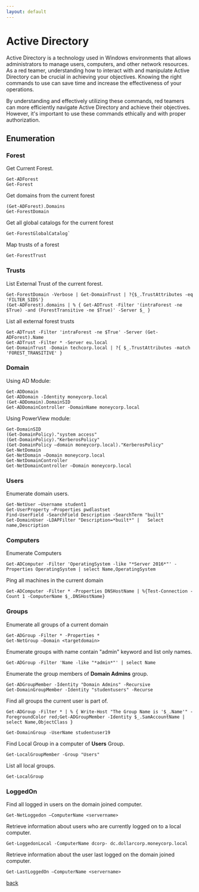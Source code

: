 ```yaml
---
layout: default
---
```


# Active Directory

Active Directory is a technology used in Windows environments that allows administrators to manage users, computers, and other network resources. As a red teamer, understanding how to interact with and manipulate Active Directory can be crucial in achieving your objectives. Knowing the right commands to use can save time and increase the effectiveness of your operations.

By understanding and effectively utilizing these commands, red teamers can more efficiently navigate Active Directory and achieve their objectives. However, it's important to use these commands ethically and with proper authorization.


## Enumeration

### Forest
Get Current Forest.
```
Get-ADForest
Get-Forest
```

Get domains from the current forest
```
(Get-ADForest).Domains
Get-ForestDomain
```

Get all global catalogs for the current forest
```
Get-ForestGlobalCatalog`
```

Map trusts of a forest
```
Get-ForestTrust
```

### Trusts
List External Trust of the current forest.
```
Get-ForestDomain -Verbose | Get-DomainTrust | ?{$_.TrustAttributes -eq 'FILTER_SIDS'}
(Get-ADForest).domains | % { Get-ADTrust -Filter '(intraForest -ne $True) -and (ForestTransitive -ne $True)' -Server $_ }
```

List all external forest trusts
```
Get-ADTrust -Filter 'intraForest -ne $True' -Server (Get- ADForest).Name
Get-ADTrust -Filter * -Server eu.local
Get-DomainTrust -Domain techcorp.local | ?{ $_.TrustAttributes -match 'FOREST_TRANSITIVE' }
```

### Domain

Using AD Module:

```
Get-ADDomain
Get-ADDomain -Identity moneycorp.local
(Get-ADDomain).DomainSID
Get-ADDomainController -DomainName moneycorp.local
```

Using PowerView module:

```
Get-DomainSID
(Get-DomainPolicy)."system access"
(Get-DomainPolicy)."KerberosPolicy"
(Get-DomainPolicy –domain moneycorp.local)."KerberosPolicy"
Get-NetDomain
Get-NetDomain –Domain moneycorp.local
Get-NetDomainController
Get-NetDomainController –Domain moneycorp.local
```

### Users
Enumerate domain users.
```
Get-NetUser –Username student1
Get-UserProperty –Properties pwdlastset
Find-UserField -SearchField Description -SearchTerm "built"
Get-DomainUser -LDAPFilter "Description=*built*" |   Select name,Description
```

### Computers
Enumerate Computers
```
Get-ADComputer -Filter 'OperatingSystem -like "*Server 2016*"' - Properties OperatingSystem | select Name,OperatingSystem
```

Ping all machines in the current domain
```
Get-ADComputer -Filter * -Properties DNSHostName | %{Test-Connection -Count 1 -ComputerName $_.DNSHostName}
```


### Groups
Enumerate all groups of a current domain
```
Get-ADGroup -Filter * -Properties *
Get-NetGroup –Domain <targetdomain>
```
Enumerate groups with name contain "admin" keyword and list only names.
```
Get-ADGroup -Filter 'Name -like "*admin*"' | select Name
```
Enumerate the group members of **Domain Admins** group.
```
Get-ADGroupMember -Identity "Domain Admins" -Recursive
Get-DomainGroupMember -Identity "studentusers" -Recurse
```
Find all groups the current user is part of.
```
Get-ADGroup -Filter * | % { Write-Host "The Group Name is '$_.Name'" -ForegroundColor red;Get-ADGroupMember -Identity $_.SamAccountName | select Name,ObjectClass }

Get-DomainGroup -UserName studentuser19

```
Find Local Group in a computer of **Users** Group.
```
Get-LocalGroupMember -Group "Users"
```
List all local groups.
```
Get-LocalGroup
```

### LoggedOn

Find all logged in users on the domain joined computer.
```
Get-NetLoggedon –ComputerName <servername>
```

Retrieve information about users who are currently logged on to a local computer. 
```
Get-LoggedonLocal -ComputerName dcorp- dc.dollarcorp.moneycorp.local
```

Retrieve information about the user last logged on the domain joined computer.
```
Get-LastLoggedOn –ComputerName <servername>
```

[back](./)
